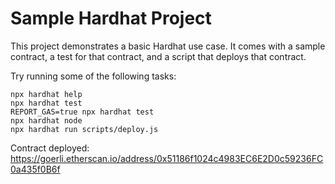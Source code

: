 # Sample Hardhat Project

This project demonstrates a basic Hardhat use case. It comes with a sample contract, a test for that contract, and a script that deploys that contract.

Try running some of the following tasks:

```shell
npx hardhat help
npx hardhat test
REPORT_GAS=true npx hardhat test
npx hardhat node
npx hardhat run scripts/deploy.js
```

Contract deployed: https://goerli.etherscan.io/address/0x51186f1024c4983EC6E2D0c59236FC0a435f0B6f
